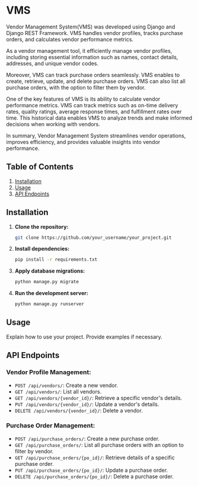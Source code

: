 

# VMS

Vendor Management System(VMS) was developed using Django and Django REST Framework. VMS handles vendor profiles, tracks purchase orders, and calculates vendor performance metrics.

As a vendor management tool, it efficiently manage vendor profiles, including storing essential information such as names, contact details, addresses, and unique vendor codes.

Moreover, VMS can track purchase orders seamlessly. VMS enables to create, retrieve, update, and delete purchase orders. VMS can also list all purchase orders, with the option to filter them by vendor.

One of the key features of VMS is its ability to calculate vendor performance metrics. VMS can track metrics such as on-time delivery rates, quality ratings, average response times, and fulfillment rates over time. This historical data enables VMS to analyze trends and make informed decisions when working with vendors.

In summary,  Vendor Management System streamlines vendor operations, improves efficiency, and provides valuable insights into vendor performance.



## Table of Contents

1. [Installation](#installation)
2. [Usage](#usage)
3. [API Endpoints](#api-endpoints)


## Installation

1. **Clone the repository:**

    ```bash
    git clone https://github.com/your_username/your_project.git
    ```

2. **Install dependencies:**

    ```bash
    pip install -r requirements.txt
    ```

3. **Apply database migrations:**

    ```bash
    python manage.py migrate
    ```

4. **Run the development server:**

    ```bash
    python manage.py runserver
    ```

## Usage

Explain how to use your project. Provide examples if necessary.

## API Endpoints

### Vendor Profile Management:

- `POST /api/vendors/`: Create a new vendor.
- `GET /api/vendors/`: List all vendors.
- `GET /api/vendors/{vendor_id}/`: Retrieve a specific vendor's details.
- `PUT /api/vendors/{vendor_id}/`: Update a vendor's details.
- `DELETE /api/vendors/{vendor_id}/`: Delete a vendor.

### Purchase Order Management:

- `POST /api/purchase_orders/`: Create a new purchase order.
- `GET /api/purchase_orders/`: List all purchase orders with an option to filter by vendor.
- `GET /api/purchase_orders/{po_id}/`: Retrieve details of a specific purchase order.
- `PUT /api/purchase_orders/{po_id}/`: Update a purchase order.
- `DELETE /api/purchase_orders/{po_id}/`: Delete a purchase order.
